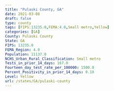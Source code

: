 ```yaml
---
title: "Pulaski County, GA"
date: 2021-03-08
draft: false
type: county
tags: [FIPS:13235.0,FEMA:4.0,Small metro,Yellow]
categories: [GA]
County: Pulaski County
State: GA
FIPS: 13235.0
FEMA_Region: 4.0
Population: 11137.0
NCHS_Urban_Rural_Classification: Small metro
Tests_in_prior_14_days: 167.0
Fourteen_day_test_rate_per_100000: 1500.0
Percent_Positivity_in_prior_14_days: 0.18
Level: Yellow
url: /states/GA/pulaski-county
---
```



